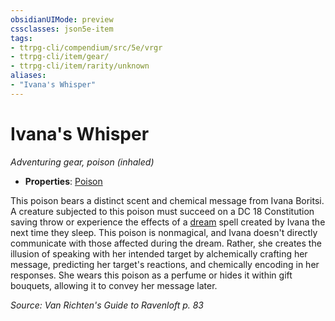 ```yaml
---
obsidianUIMode: preview
cssclasses: json5e-item
tags:
- ttrpg-cli/compendium/src/5e/vrgr
- ttrpg-cli/item/gear/
- ttrpg-cli/item/rarity/unknown
aliases: 
- "Ivana's Whisper"
---
```

# Ivana's Whisper
*Adventuring gear, poison (inhaled)*  


- **Properties**: [Poison](/3-Mechanics/CLI/Rules/item-properties.md#Poison)

This poison bears a distinct scent and chemical message from Ivana Boritsi. A creature subjected to this poison must succeed on a DC 18 Constitution saving throw or experience the effects of a [dream](/3-Mechanics/CLI/Compendium/spells/dream.md) spell created by Ivana the next time they sleep. This poison is nonmagical, and Ivana doesn't directly communicate with those affected during the dream. Rather, she creates the illusion of speaking with her intended target by alchemically crafting her message, predicting her target's reactions, and chemically encoding in her responses. She wears this poison as a perfume or hides it within gift bouquets, allowing it to convey her message later.

*Source: Van Richten's Guide to Ravenloft p. 83*